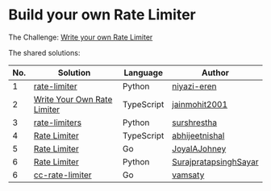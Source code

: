 # Build your own Rate Limiter

The Challenge: [Write your own Rate Limiter](https://codingchallenges.fyi/challenges/challenge-rate-limiter)

The shared solutions:

| No. | Solution | Language | Author |
|-----|----------|----------|--------|
| 1 | [rate-limiter](https://github.com/niyazi-eren/rate-limiter) | Python | [niyazi-eren](https://github.com/niyazi-eren) |
| 2 | [Write Your Own Rate Limiter](https://github.com/jainmohit2001/coding-challenges/tree/master/src/27) | TypeScript | [jainmohit2001](https://github.com/jainmohit2001) |
| 3 | [rate-limiters](https://gitlab.com/surshrestha/rate-limiters) | Python | [surshrestha](https://gitlab.com/surshrestha) |
| 4 | [Rate Limiter](https://github.com/abhijeetnishal/Build-Your-Own-X/tree/master/rate-limiter) | TypeScript | [abhijeetnishal](https://github.com/abhijeetnishal) |
| 5 | [Rate Limiter](https://github.com/JoyalAJohney/rate-limiter-go) | Go | [JoyalAJohney](https://github.com/JoyalAJohney/) |
| 6 | [Rate Limiter](https://github.com/SurajpratapsinghSayar/rate-limiter) | Python | [SurajpratapsinghSayar](https://github.com/SurajpratapsinghSayar/) |
| 6 | [cc-rate-limiter](https://github.com/vamsaty/cc-rate-limiter) | Go | [vamsaty](https://github.com/vamsaty/) |
